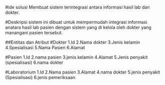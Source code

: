 #ide solusi 
Membuat sistem terintegrasi antara informasi hasil lab dan dokter.

#Deskripsi 
sistem ini dibuat untuk mempermudah integrasi informasi anatara hasil lab pasien dengan sistem yang di kelola oleh dokter yang manangani pasien tersebut.

##Entitas dan Atribut
#Dokter
1.Id
2.Nama dokter
3.Jenis kelamin 
4.Spesialisasi
5.Nama Pasien
6.Alamat 

#Pasien
1.Id
2.nama pasien
3.jenis kelamin
4.Alamat
5.Jenis penyakit (spesialisasi)
6.nama dokter

#Laboratorium
1.Id
2.Nama pasien
3.Alamat
4.nama dokter
5.jenis penyakit (Spesialisasi) 
6.jenis pemeriksaan
